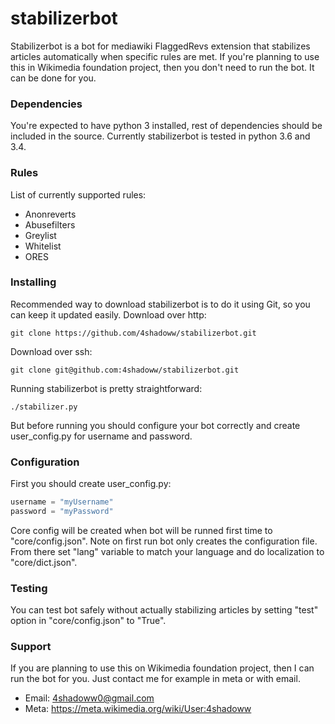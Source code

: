 # stabilizerbot
Stabilizerbot is a bot for mediawiki FlaggedRevs extension that stabilizes articles automatically when specific rules are met. If you're planning to use this in Wikimedia foundation project, then you don't need to run the bot. It can be done for you.

### Dependencies
You're expected to have python 3 installed, rest of dependencies should be included in the source. Currently stabilizerbot is tested in python 3.6 and 3.4.

### Rules
List of currently supported rules:
* Anonreverts
* Abusefilters
* Greylist
* Whitelist
* ORES

### Installing
Recommended way to download stabilizerbot is to do it using Git, so you can keep it updated easily.
Download over http:
```
git clone https://github.com/4shadoww/stabilizerbot.git
```
Download over ssh:
```
git clone git@github.com:4shadoww/stabilizerbot.git
```

Running stabilizerbot is pretty straightforward:
```
./stabilizer.py
```
But before running you should configure your bot correctly and create user_config.py for username and password.

### Configuration
First you should create user_config.py:
```python
username = "myUsername"
password = "myPassword"
```

Core config will be created when bot will be runned first time to "core/config.json". Note on first run bot only creates the configuration file. From there set "lang" variable to match your language and do localization to "core/dict.json".

### Testing
You can test bot safely without actually stabilizing articles by setting "test" option in "core/config.json" to "True".

### Support
If you are planning to use this on Wikimedia foundation project, then I can run the bot for you. Just contact me for example in meta or with email.

* Email: 4shadoww0@gmail.com
* Meta: https://meta.wikimedia.org/wiki/User:4shadoww
